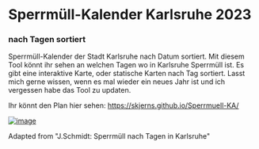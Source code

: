 # Sperrmüll-Kalender Karlsruhe 2023
### nach Tagen sortiert

Sperrmüll-Kalender der Stadt Karlsruhe nach Datum sortiert. Mit diesem Tool könnt ihr sehen an welchen Tagen wo in Karlsruhe Sperrmüll ist. Es gibt eine interaktive Karte, oder statische Karten nach Tag sortiert. Lasst mich gerne wissen, wenn es mal wieder ein neues Jahr ist und ich vergessen habe das Tool zu updaten.

Ihr könnt den Plan hier sehen: https://skjerns.github.io/Sperrmuell-KA/

[![image](https://user-images.githubusercontent.com/14980558/210863785-2fb7a0ef-f044-4e5d-8c7a-5f0e19d4d34b.png)](https://skjerns.github.io/Sperrmuell-KA/interactive_map.html)


Adapted from "J.Schmidt: Sperrmüll nach Tagen in Karlsruhe"
